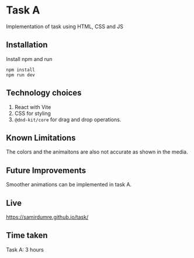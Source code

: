 
# Task A
Implementation of task using HTML, CSS and JS

## Installation
Install npm and run 
```
npm install 
npm run dev 
```
## Technology choices
1. React with Vite
2. CSS for styling
3. ```@dnd-kit/core``` for drag and drop operations.

## Known Limitations
The colors and the animaitons are also not accurate as shown in the media.

## Future Improvements
Smoother animations can be implemented in task A.

## Live
https://samirdumre.github.io/task/

## Time taken
Task A: 3 hours



